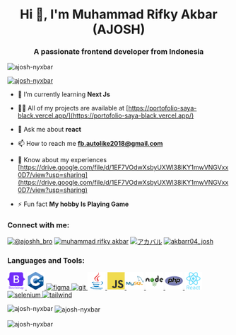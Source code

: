 <h1 align="center">Hi 👋, I'm Muhammad Rifky Akbar (AJOSH)</h1>
<h3 align="center">A passionate frontend developer from Indonesia</h3>

<p align="left"> <img src="https://komarev.com/ghpvc/?username=ajosh-nyxbar&label=Profile%20views&color=0e75b6&style=flat" alt="ajosh-nyxbar" /> </p>

<p align="left"> <a href="https://github.com/ryo-ma/github-profile-trophy"><img src="https://github-profile-trophy.vercel.app/?username=ajosh-nyxbar" alt="ajosh-nyxbar" /></a> </p>

- 🌱 I’m currently learning **Next Js**

- 👨‍💻 All of my projects are available at [https://portofolio-saya-black.vercel.app/](https://portofolio-saya-black.vercel.app/)

- 💬 Ask me about **react**

- 📫 How to reach me **fb.autolike2018@gmail.com**

- 📄 Know about my experiences [https://drive.google.com/file/d/1EF7VOdwXsbyUXWl38lKY1mwVNGVxx0D7/view?usp=sharing](https://drive.google.com/file/d/1EF7VOdwXsbyUXWl38lKY1mwVNGVxx0D7/view?usp=sharing)

- ⚡ Fun fact **My hobby Is Playing Game**

<h3 align="left">Connect with me:</h3>
<p align="left">
<a href="https://twitter.com/@ajoshh_bro" target="blank"><img align="center" src="https://raw.githubusercontent.com/rahuldkjain/github-profile-readme-generator/master/src/images/icons/Social/twitter.svg" alt="@ajoshh_bro" height="30" width="40" /></a>
<a href="https://linkedin.com/in/muhammad rifky akbar" target="blank"><img align="center" src="https://raw.githubusercontent.com/rahuldkjain/github-profile-readme-generator/master/src/images/icons/Social/linked-in-alt.svg" alt="muhammad rifky akbar" height="30" width="40" /></a>
<a href="https://fb.com/アカバル" target="blank"><img align="center" src="https://raw.githubusercontent.com/rahuldkjain/github-profile-readme-generator/master/src/images/icons/Social/facebook.svg" alt="アカバル" height="30" width="40" /></a>
<a href="https://instagram.com/akbarr04_josh" target="blank"><img align="center" src="https://raw.githubusercontent.com/rahuldkjain/github-profile-readme-generator/master/src/images/icons/Social/instagram.svg" alt="akbarr04_josh" height="30" width="40" /></a>
</p>

<h3 align="left">Languages and Tools:</h3>
<p align="left"> <a href="https://getbootstrap.com" target="_blank" rel="noreferrer"> <img src="https://raw.githubusercontent.com/devicons/devicon/master/icons/bootstrap/bootstrap-plain-wordmark.svg" alt="bootstrap" width="40" height="40"/> </a> <a href="https://www.w3schools.com/cpp/" target="_blank" rel="noreferrer"> <img src="https://raw.githubusercontent.com/devicons/devicon/master/icons/cplusplus/cplusplus-original.svg" alt="cplusplus" width="40" height="40"/> </a> <a href="https://www.figma.com/" target="_blank" rel="noreferrer"> <img src="https://www.vectorlogo.zone/logos/figma/figma-icon.svg" alt="figma" width="40" height="40"/> </a> <a href="https://git-scm.com/" target="_blank" rel="noreferrer"> <img src="https://www.vectorlogo.zone/logos/git-scm/git-scm-icon.svg" alt="git" width="40" height="40"/> </a> <a href="https://www.java.com" target="_blank" rel="noreferrer"> <img src="https://raw.githubusercontent.com/devicons/devicon/master/icons/java/java-original.svg" alt="java" width="40" height="40"/> </a> <a href="https://developer.mozilla.org/en-US/docs/Web/JavaScript" target="_blank" rel="noreferrer"> <img src="https://raw.githubusercontent.com/devicons/devicon/master/icons/javascript/javascript-original.svg" alt="javascript" width="40" height="40"/> </a> <a href="https://www.mysql.com/" target="_blank" rel="noreferrer"> <img src="https://raw.githubusercontent.com/devicons/devicon/master/icons/mysql/mysql-original-wordmark.svg" alt="mysql" width="40" height="40"/> </a> <a href="https://nodejs.org" target="_blank" rel="noreferrer"> <img src="https://raw.githubusercontent.com/devicons/devicon/master/icons/nodejs/nodejs-original-wordmark.svg" alt="nodejs" width="40" height="40"/> </a> <a href="https://www.php.net" target="_blank" rel="noreferrer"> <img src="https://raw.githubusercontent.com/devicons/devicon/master/icons/php/php-original.svg" alt="php" width="40" height="40"/> </a> <a href="https://reactjs.org/" target="_blank" rel="noreferrer"> <img src="https://raw.githubusercontent.com/devicons/devicon/master/icons/react/react-original-wordmark.svg" alt="react" width="40" height="40"/> </a> <a href="https://www.selenium.dev" target="_blank" rel="noreferrer"> <img src="https://raw.githubusercontent.com/detain/svg-logos/780f25886640cef088af994181646db2f6b1a3f8/svg/selenium-logo.svg" alt="selenium" width="40" height="40"/> </a> <a href="https://tailwindcss.com/" target="_blank" rel="noreferrer"> <img src="https://www.vectorlogo.zone/logos/tailwindcss/tailwindcss-icon.svg" alt="tailwind" width="40" height="40"/> </a> </p>

<p><img align="left" src="https://github-readme-stats.vercel.app/api/top-langs?username=ajosh-nyxbar&show_icons=true&locale=en&layout=compact" alt="ajosh-nyxbar" /></p>

<p>&nbsp;<img align="center" src="https://github-readme-stats.vercel.app/api?username=ajosh-nyxbar&show_icons=true&locale=en" alt="ajosh-nyxbar" /></p>

<p><img align="center" src="https://github-readme-streak-stats.herokuapp.com/?user=ajosh-nyxbar&" alt="ajosh-nyxbar" /></p>

